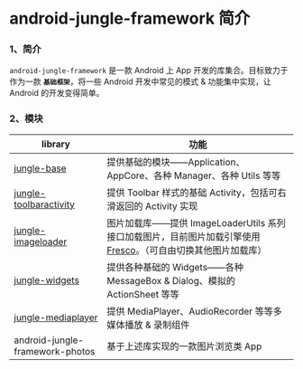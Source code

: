 # android-jungle-framework 简介


### 1、简介

`android-jungle-framework` 是一款 Android 上 App 开发的库集合。目标致力于作为一款 **`基础框架`**，将一些 Android 开发中常见的模式 & 功能集中实现，让 Android 的开发变得简单。

### 2、模块

|library|功能|
|---|---|
|[jungle-base](https://github.com/arnozhang/android-jungle-framework/blob/master/docs/jungle-base/README.md)|提供基础的模块——Application、AppCore、各种 Manager、各种 Utils 等等|
|[jungle-toolbaractivity](https://github.com/arnozhang/android-jungle-framework/blob/master/docs/jungle-toolbaractivity/README.md)|提供 Toolbar 样式的基础 Activity，包括可右滑返回的 Activity 实现|
|[jungle-imageloader](https://github.com/arnozhang/android-jungle-framework/blob/master/docs/jungle-imageloader/README.md)|图片加载库——提供 ImageLoaderUtils 系列接口加载图片，目前图片加载引擎使用 [Fresco](https://github.com/facebook/fresco)。（可自由切换其他图片加载库）|
|[jungle-widgets](https://github.com/arnozhang/android-jungle-framework/blob/master/docs/jungle-widgets/README.md)|提供各种基础的 Widgets——各种 MessageBox & Dialog、模拟的 ActionSheet 等等|
|[jungle-mediaplayer](https://github.com/arnozhang/android-jungle-framework/blob/master/docs/jungle-mediaplayer/README.md)|提供 MediaPlayer、AudioRecorder 等等多媒体播放 & 录制组件|
|android-jungle-framework-photos|基于上述库实现的一款图片浏览类 App|
